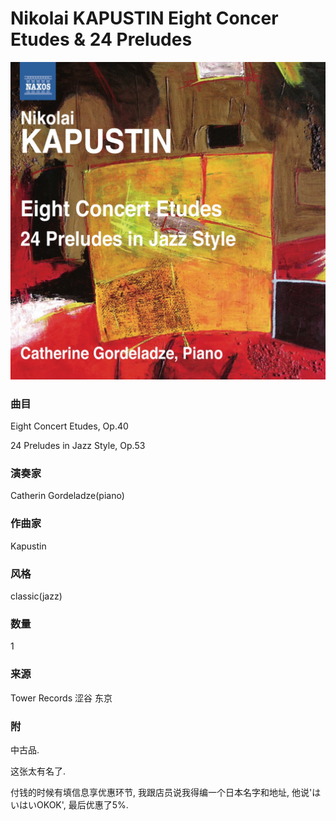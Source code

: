 # Nikolai KAPUSTIN Eight Concer Etudes & 24 Preludes
![_](./cover.jpg)
### 曲目
Eight Concert Etudes, Op.40


24 Preludes in Jazz Style, Op.53
### 演奏家
Catherin Gordeladze(piano)
### 作曲家
Kapustin
### 风格
classic(jazz)
### 数量
1
### 来源
Tower Records 涩谷 东京
### 附
中古品.

这张太有名了.

付钱的时候有填信息享优惠环节, 我跟店员说我得编一个日本名字和地址, 他说'はいはいOKOK', 最后优惠了5%.
